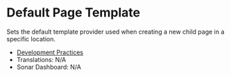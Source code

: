 Default Page Template
=========================

Sets the default template provider used when creating a new child page in a specific location.

* [Development Practices](http://dev.xwiki.org)
* Translations: N/A
* Sonar Dashboard: N/A
